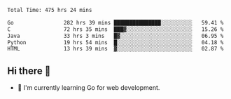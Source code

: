 <!--START_SECTION:waka-->

```txt
Total Time: 475 hrs 24 mins

Go                282 hrs 39 mins ███████████████░░░░░░░░░░   59.41 %
C                 72 hrs 35 mins  ███▓░░░░░░░░░░░░░░░░░░░░░   15.26 %
Java              33 hrs 3 mins   █▓░░░░░░░░░░░░░░░░░░░░░░░   06.95 %
Python            19 hrs 54 mins  █░░░░░░░░░░░░░░░░░░░░░░░░   04.18 %
HTML              13 hrs 39 mins  ▓░░░░░░░░░░░░░░░░░░░░░░░░   02.87 %
```

<!--END_SECTION:waka-->

## Hi there 👋
- 🌱 I'm currently learning Go for web development.

<!--
**prorok210/prorok210** is a ✨ _special_ ✨ repository because its `README.md` (this file) appears on your GitHub profile.

Here are some ideas to get you started:

- 🔭 I’m currently working on ...
- 🌱 I’m currently learning ...
- 👯 I’m looking to collaborate on ...
- 🤔 I’m looking for help with ...
- 💬 Ask me about ...
- 📫 How to reach me: ...
- 😄 Pronouns: ...
- ⚡ Fun fact: ...
-->

